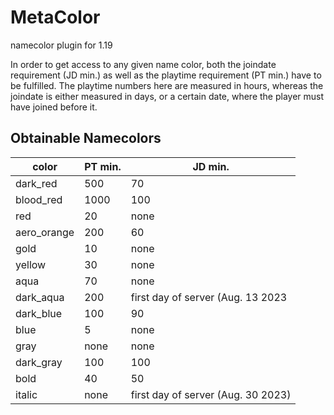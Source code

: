 # MetaColor
namecolor plugin for 1.19

In order to get access to any given name color, both the joindate requirement (JD min.) as well as the playtime requirement (PT min.) have to be fulfilled.
The playtime numbers here are measured in hours, whereas the joindate is either measured in days, or a certain date, where the player must have joined before it.
## Obtainable Namecolors
|color|PT min.|JD min.|
|-----|-------|-------|
|dark_red|500|70|
|blood_red|1000|100|
|red|20|none|
|aero_orange|200|60|
|gold|10|none|
|yellow|30|none|
|aqua|70|none|
|dark_aqua|200|first day of server (Aug. 13 2023|
|dark_blue|100|90|
|blue|5|none|
|gray|none|none|
|dark_gray|100|100|
|bold|40|50|
|italic|none|first day of server (Aug. 30 2023)|
